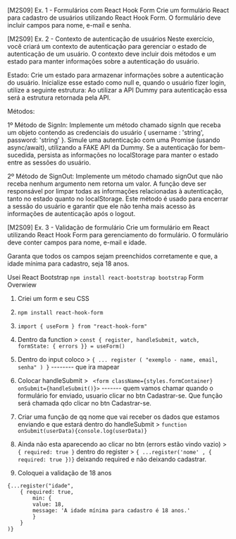 [M2S09] Ex. 1 - Formulários com React Hook Form
Crie um formulário React para cadastro de usuários utilizando React Hook Form. O formulário deve incluir campos para nome, e-mail e senha.

[M2S09] Ex. 2 - Contexto de autenticação de usuários
Neste exercício, você criará um contexto de autenticação para gerenciar o estado de autenticação de um usuário. O contexto deve incluir dois métodos e um estado para manter informações sobre a autenticação do usuário.

Estado:
Crie um estado para armazenar informações sobre a autenticação do usuário. Inicialize esse estado como null e, quando o usuário fizer login, utilize a seguinte estrutura:
Ao utilizar a API Dummy para autenticação essa será a estrutura retornada pela API.

Métodos:

1º Método de SignIn:
Implemente um método chamado signIn que receba um objeto contendo as credenciais do usuário { username :  'string', password: 'string' }.
Simule uma autenticação com uma Promise (usando async/await), utilizando a FAKE API da Dummy.
Se a autenticação for bem-sucedida, persista as informações no localStorage para manter o estado entre as sessões do usuário.

2º Método de SignOut:
Implemente um método chamado signOut que não receba nenhum argumento nem retorna um valor. A função deve ser responsável por limpar todas as informações relacionadas à autenticação, tanto no estado quanto no localStorage. Este método é usado para encerrar a sessão do usuário e garantir que ele não tenha mais acesso às informações de autenticação após o logout.

[M2S09] Ex. 3 - Validação de formulário
Crie um formulário em React utilizando React Hook Form para gerenciamento do formulário. O formulário deve conter campos para nome, e-mail e idade.

Garanta que todos os campos sejam preenchidos corretamente e que, a idade mínima para cadastro, seja 18 anos.

Usei React Bootstrap
````npm install react-bootstrap bootstrap````
Form Overwiew

1. Criei um form e seu CSS

2. ```npm install react-hook-form```

3. ```import { useForm } from "react-hook-form" ```

4. Dentro da function > ```const { register, handleSubmit, watch, formState: { errors }} = useForm()```

5. Dentro do input coloco > ```{ ... register ( "exemplo - name, email, senha" ) }``` -------- que ira mapear

6. Colocar handleSubmit > ``` <form className={styles.formContainer} onSubmit={handleSubmit()}>``` ------- quem vamos chamar quando o formulário for enviado, usuario clicar no btn Cadastrar-se. Que função será chamada qdo clicar no btn Cadastrar-se.

7. Criar uma função de qq nome que vai receber os dados que estamos enviando e que estará dentro do handleSubmit  > ```function onSubmit(userData){console.log(userData)}```

8. Ainda não esta aparecendo ao clicar no btn (errors estão vindo vazio) > 
```{ required: true }``` 
dentro do register > ```{ ...register('nome' , { required: true })}``` deixando required e não deixando cadastrar.

9. Coloquei a validação de 18 anos
````
{...register("idade", 
    { required: true,
        min: {
        value: 18,
        message: 'A idade mínima para cadastro é 18 anos.'
        }
    }
)}
````